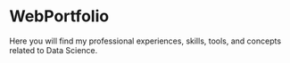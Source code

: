 # WebPortfolio
Here you will find my professional experiences, skills, tools, and concepts related to Data Science.

